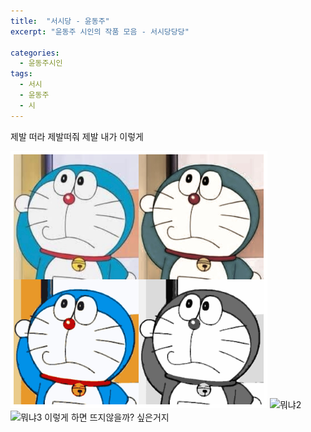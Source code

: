 ```yaml
---
title:  "서시당 - 윤동주"
excerpt: "윤동주 시인의 작품 모음 - 서시당당당"

categories:
  - 윤동주시인
tags:
  - 서시
  - 윤동주
  - 시
---
```

제발 떠라
제발떠줘 제발 내가 이렇게 



![뭐1](2021-01-19/1.png)
![뭐냐2]('2021-01-19/2.jpg')
![뭐냐3](/3.jpg)
이렇게 하면 뜨지않을까? 싶은거지 
